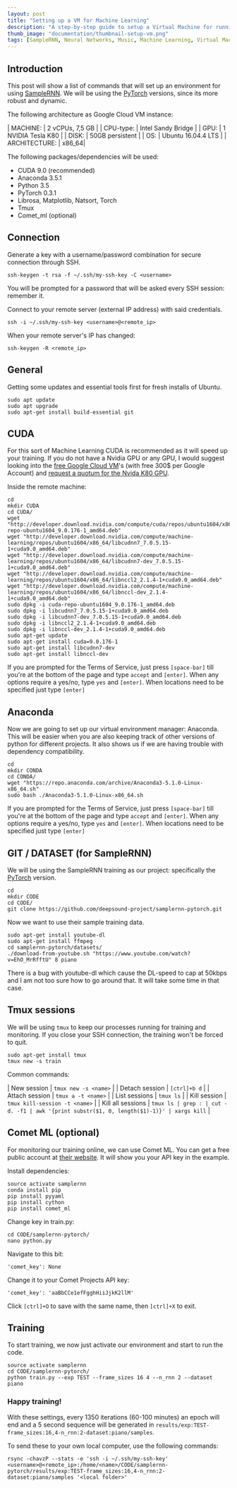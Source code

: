 ```yaml
---
layout: post
title: "Setting up a VM for Machine Learning"
description: "A step-by-step guide to setup a Virtual Machine for running Machine Learning SampleRNN with CUDA support."
thumb_image: "documentation/thumbnail-setup-vm.png"
tags: [SampleRNN, Neural Networks, Music, Machine Learning, Virtual Machine, CUDA]
---
```

## Introduction

This post will show a list of commands that will set up an environment for using [SampleRNN][0]. We will be using the [PyTorch][1] versions, since its more robust and dynamic.

The following architecture as Google Cloud VM instance:

| MACHINE: | 2 vCPUs, 7,5 GB |
| CPU-type: | Intel Sandy Bridge |
| GPU: | 1 NVIDIA Tesla K80 |
| DISK: | 50GB persistent |
| OS: | Ubuntu 16.04.4 LTS |
| ARCHITECTURE: | x86_64|

The following packages/dependencies will be used:
- CUDA 9.0 (recommended)
- Anaconda 3.5.1
- Python 3.5
- PyTorch 0.3.1
- Librosa, Matplotlib, Natsort, Torch
- Tmux
- Comet_ml (optional)

## Connection

Generate a key with a username/password combination for secure connection through SSH.
~~~~~~~~
ssh-keygen -t rsa -f ~/.ssh/my-ssh-key -C <username>
~~~~~~~~
You will be prompted for a password that will be asked every SSH session: remember it.

Connect to your remote server (external IP address) with said credentials.
~~~~~~~~
ssh -i ~/.ssh/my-ssh-key <username>@<remote_ip>
~~~~~~~~

When your remote server's IP has changed:
~~~~~~~~
ssh-keygen -R <remote_ip>
~~~~~~~~


## General

Getting some updates and essential tools first for fresh installs of Ubuntu.

~~~~~~~~
sudo apt update
sudo apt upgrade
sudo apt-get install build-essential git
~~~~~~~~

## CUDA

For this sort of Machine Learning CUDA is recommended as it will speed up your training. If you do not have a Nvidia GPU or any GPU, I would suggest looking into the [free Google Cloud VM][2]'s (with free 300$ per Google Account) and [request a quotum for the Nvida K80 GPU][3].

Inside the remote machine:
~~~~~~~~
cd
mkdir CUDA
cd CUDA/
wget "http://developer.download.nvidia.com/compute/cuda/repos/ubuntu1604/x86_64/cuda-repo-ubuntu1604_9.0.176-1_amd64.deb"
wget "http://developer.download.nvidia.com/compute/machine-learning/repos/ubuntu1604/x86_64/libcudnn7_7.0.5.15-1+cuda9.0_amd64.deb"
wget "http://developer.download.nvidia.com/compute/machine-learning/repos/ubuntu1604/x86_64/libcudnn7-dev_7.0.5.15-1+cuda9.0_amd64.deb"
wget "http://developer.download.nvidia.com/compute/machine-learning/repos/ubuntu1604/x86_64/libnccl2_2.1.4-1+cuda9.0_amd64.deb"
wget "http://developer.download.nvidia.com/compute/machine-learning/repos/ubuntu1604/x86_64/libnccl-dev_2.1.4-1+cuda9.0_amd64.deb"
sudo dpkg -i cuda-repo-ubuntu1604_9.0.176-1_amd64.deb
sudo dpkg -i libcudnn7_7.0.5.15-1+cuda9.0_amd64.deb
sudo dpkg -i libcudnn7-dev_7.0.5.15-1+cuda9.0_amd64.deb
sudo dpkg -i libnccl2_2.1.4-1+cuda9.0_amd64.deb
sudo dpkg -i libnccl-dev_2.1.4-1+cuda9.0_amd64.deb
sudo apt-get update
sudo apt-get install cuda=9.0.176-1
sudo apt-get install libcudnn7-dev
sudo apt-get install libnccl-dev
~~~~~~~~
If you are prompted for the Terms of Service, just press `[space-bar]` till you're at the bottom of the page and type `accept` and `[enter]`. When any options require a yes/no, type `yes` and `[enter]`. When locations need to be specified just type `[enter]`

## Anaconda

Now we are going to set up our virtual environment manager: Anaconda. This will be easier when you are also keeping track of other versions of python for different projects. It also shows us if we are having trouble with dependency compatibility.
~~~~~~~~
cd
mkdir CONDA
cd CONDA/
wget "https://repo.anaconda.com/archive/Anaconda3-5.1.0-Linux-x86_64.sh"
sudo bash ./Anaconda3-5.1.0-Linux-x86_64.sh
~~~~~~~~
If you are prompted for the Terms of Service, just press `[space-bar]` till you're at the bottom of the page and type `accept` and `[enter]`. When any options require a yes/no, type `yes` and `[enter]`. When locations need to be specified just type `[enter]`

## GIT / DATASET (for SampleRNN)

We will be using the SampleRNN training as our project: specifically the [PyTorch][1] version.
~~~~~~~~
cd
mkdir CODE
cd CODE/
git clone https://github.com/deepsound-project/samplernn-pytorch.git
~~~~~~~~

Now we want to use their sample training data.

~~~~~~~~
sudo apt-get install youtube-dl
sudo apt-get install ffmpeg
cd samplernn-pytorch/datasets/
./download-from-youtube.sh "https://www.youtube.com/watch?v=EhO_MrRfftU" 8 piano
~~~~~~~~
There is a bug with youtube-dl which cause the DL-speed to cap at 50kbps and I am not too sure how to go around that. It will take some time in that case.

## Tmux sessions

We will be using `tmux` to keep our processes running for training and monitoring. If you close your SSH connection, the training won't be forced to quit.
~~~~~~~~
sudo apt-get install tmux
tmux new -s train
~~~~~~~~

Common commands:

| New session | `tmux new -s <name>` |
| Detach session | `[ctrl]+b d` |
| Attach session | `tmux a -t <name>` |
| List sessions | `tmux ls` |
| Kill session | `tmux kill-session -t <name>` |
| Kill all sessions | `tmux ls | grep : | cut -d. -f1 | awk '{print substr($1, 0, length($1)-1)}' | xargs kill` |

## Comet ML (optional)

For monitoring our training online, we can use Comet ML. You can get a free public account at [their website][4]. It will show you your API key in the example.

Install dependencies:
~~~~~~~~
source activate samplernn
conda install pip
pip install pyyaml
pip install cython
pip install comet_ml
~~~~~~~~

Change key in train.py:
~~~~~~~~
cd CODE/samplernn-pytorch/
nano python.py
~~~~~~~~
Navigate to this bit:
~~~~~~~~
'comet_key': None
~~~~~~~~
Change it to your Comet Projects API key:
~~~~~~~~
'comet_key': 'aaBbCCe1efFgghHiiJjkK2llM'
~~~~~~~~
Click `[ctrl]+O` to save with the same name, then `[ctrl]+X` to exit.

## Training

To start training, we now just activate our environment and start to run the code.

~~~~~~~~
source activate samplernn
cd CODE/samplernn-pytorch/
python train.py --exp TEST --frame_sizes 16 4 --n_rnn 2 --dataset piano
~~~~~~~~

### Happy training! ###

With these settings, every 1350 iterations (60-100 minutes) an epoch will end and a 5 second sequence will be generated in `results/exp:TEST-frame_sizes:16,4-n_rnn:2-dataset:piano/samples`.

To send these to your own local computer, use the following commands:

`rsync -chavzP --stats -e 'ssh -i ~/.ssh/my-ssh-key' <username>@<remote_ip>:/home/<name>/CODE/samplernn-pytorch/results/exp:TEST-frame_sizes:16,4-n_rnn:2-dataset:piano/samples '<local folder>'`

[0]: https://github.com/soroushmehr/sampleRNN_ICLR2017 "SampleRNN"
[1]: https://github.com/deepsound-project/samplernn-pytorch "SampleRNN PyTorch"
[2]: https://cloud.google.com/compute/?hl=nl "Google Cloud's Compute Engine"
[3]: https://stackoverflow.com/questions/45227064/how-to-request-gpu-quota-increase-in-google-cloud#answer-49737435 "How to increase GPU Quota"
[4]: https://www.comet.ml "Comet ML"